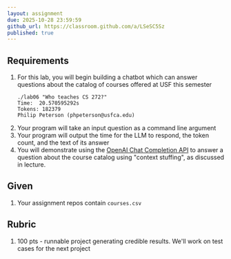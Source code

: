 ```yaml
---
layout: assignment
due: 2025-10-28 23:59:59
github_url: https://classroom.github.com/a/LSeSC5Sz
published: true
---
```


## Requirements

1. For this lab, you will begin building a chatbot which can answer questions 
about the catalog of courses offered at USF this semester
    ```text
    ./lab06 "Who teaches CS 272?"
    Time:  20.570595292s
    Tokens: 182379
    Philip Peterson (phpeterson@usfca.edu)
    ```
1. Your program will take an input question as a command line argument
1. Your program will output the time for the LLM to respond, the token count, and the text of its answer
1. You will demonstrate using the [OpenAI Chat Completion API](https://github.com/sashabaranov/go-openai) to answer a question about the 
course catalog using "context stuffing", as discussed in lecture.

## Given

1. Your assignment repos contain `courses.csv`

## Rubric

1. 100 pts - runnable project generating credible results. We'll work on test cases 
for the next project